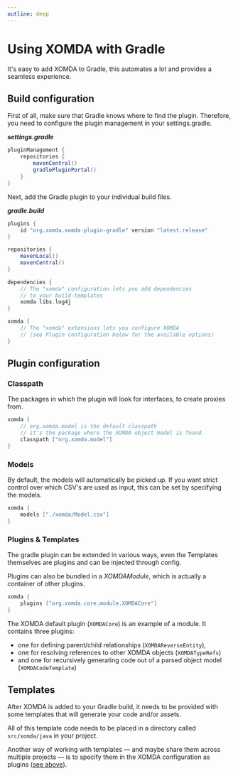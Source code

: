 ```yaml
---
outline: deep
---
```


# Using XOMDA with Gradle

It's easy to add XOMDA to Gradle, this automates a lot and provides a seamless experience.

## Build configuration

First of all, make sure that Gradle knows where to find the plugin. Therefore, you need to configure the plugin
management in your settings.gradle.

**_settings.gradle_**

```groovy
pluginManagement {
    repositories {
        mavenCentral()
        gradlePluginPortal()
    }
}
```

Next, add the Gradle plugin to your individual build files.

**_gradle.build_**

```groovy
plugins {
    id "org.xomda.xomda-plugin-gradle" version "latest.release"
}

repositories {
    mavenLocal()
    mavenCentral()
}

dependencies {
    // The "xomda" configuration lets you add dependencies
    // to your build-templates
    xomda libs.log4j
}

xomda {
    // The "xomda" extensions lets you configure XOMDA
    // (see Plugin configuration below for the available options)
}
```

## Plugin configuration

### Classpath

The packages in which the plugin will look for interfaces, to create proxies from.

```groovy
xomda {
    // org.xomda.model is the default classpath
    // it's the package where the XOMDA object model is found.
    classpath ["org.xomda.model"]
}
```

### Models

By default, the models will automatically be picked up. If you want strict control over which CSV's are used as input,
this can be set by specifying the models.

```groovy
xomda {
    models ["./xomda/Model.csv"]
}
```

### Plugins & Templates

The gradle plugin can be extended in various ways,
even the Templates themselves are plugins and can be injected through config.

Plugins can also be bundled in a _XOMDAModule_, which is actually a container of other plugins.

```groovy
xomda {
    plugins ["org.xomda.core.module.XOMDACore"]
}
```

The XOMDA default plugin (`XOMDACore`) is an example of a module. It contains three plugins:

- one for defining parent/child relationships (`XOMDAReverseEntity`),
- one for resolving references to other XOMDA objects (`XOMDATypeRefs`)
- and one for recursively generating code out of a parsed object model (`XOMDACodeTemplate`)

## Templates

After XOMDA is added to your Gradle build, it needs to be provided with some templates
that will generate your code and/or assets.

All of this template code needs to be placed in a directory called `src/xomda/java` in your project.

Another way of working with templates — and maybe share them across multiple projects — is to
specify them in the XOMDA configuration as plugins ([see above](#plugins-templates)).
